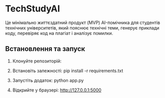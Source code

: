 # TechStudyAI
Це мінімально життєздатний продукт (MVP) AI-помічника для студентів технічних університетів, який пояснює технічні теми, генерує приклади коду, перевіряє код на плагіат і аналізує помилки.

## Встановлення та запуск
1. Клонуйте репозиторій:

2. Встановіть залежності:
pip install -r requirements.txt

3. Запустіть додаток:
python app.py

4. Відкрийте у браузері: 
http://127.0.0.1:5000
